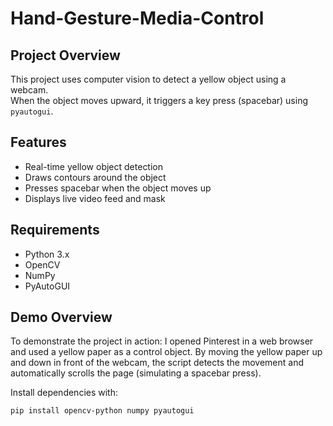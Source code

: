 # Hand-Gesture-Media-Control

## Project Overview
This project uses computer vision to detect a yellow object using a webcam.  
When the object moves upward, it triggers a key press (spacebar) using `pyautogui`.

## Features
- Real-time yellow object detection
- Draws contours around the object
- Presses spacebar when the object moves up
- Displays live video feed and mask

## Requirements
- Python 3.x  
- OpenCV  
- NumPy  
- PyAutoGUI  

## Demo Overview
To demonstrate the project in action:
I opened Pinterest in a web browser and used a yellow paper as a control object.
By moving the yellow paper up and down in front of the webcam, the script detects the movement and automatically scrolls the page (simulating a spacebar press).

Install dependencies with:
```bash
pip install opencv-python numpy pyautogui
